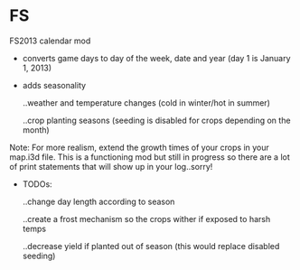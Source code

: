 # FS
FS2013 calendar mod

- converts game days to day of the week, date and year (day 1 is January 1, 2013)
- adds seasonality
    
    ..weather and temperature changes (cold in winter/hot in summer)
    
    ..crop planting seasons (seeding is disabled for crops depending on the month)

Note: For more realism, extend the growth times of your crops in your map.i3d file.
      This is a functioning mod but still in progress so there are a lot of print statements that will show up in your log..sorry!


- TODOs:
    
    ..change day length according to season
    
    ..create a frost mechanism so the crops wither if exposed to harsh temps
    
    ..decrease yield if planted out of season (this would replace disabled seeding)

